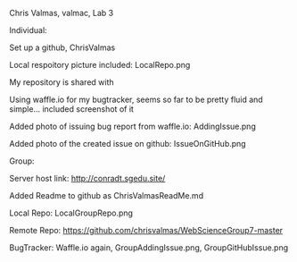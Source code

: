 Chris Valmas,  valmac,   Lab 3



Individual:

Set up a github, ChrisValmas

Local respoitory picture included: LocalRepo.png

My repository is shared with

Using waffle.io for my bugtracker, seems so far to be pretty fluid and simple... included screenshot of it

Added photo of issuing bug report from waffle.io:  AddingIssue.png

Added photo of the created issue on github:  IssueOnGitHub.png


Group:


Server host link: http://conradt.sgedu.site/ 

Added Readme to github as ChrisValmasReadMe.md

Local Repo: LocalGroupRepo.png

Remote Repo: https://github.com/chrisvalmas/WebScienceGroup7-master

BugTracker: Waffle.io again, GroupAddingIssue.png, GroupGitHubIssue.png









